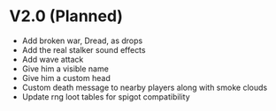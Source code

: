 # V2.0 (Planned)
- Add broken war, Dread, as drops
- Add the real stalker sound effects
- Add wave attack
- Give him a visible name
- Give him a custom head
- Custom death message to nearby players along with smoke clouds
- Update rng loot tables for spigot compatibility

